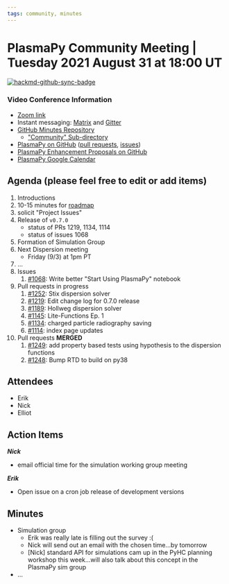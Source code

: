 ```yaml
---
tags: community, minutes
---
```


# PlasmaPy Community Meeting | Tuesday 2021 August 31 at 18:00 UT

[![hackmd-github-sync-badge](https://hackmd.io/lbGjhSQkRBGX69m1HLLktQ/badge)](https://hackmd.io/lbGjhSQkRBGX69m1HLLktQ)


### Video Conference Information
* [Zoom link](https://zoom.us/j/91633383503?pwd=QWNkdHpWeFhrYW1vQy91ODNTVG5Ndz09)
* Instant messaging: [Matrix](https://app.element.io/#/room/#plasmapy:openastronomy.org) and [Gitter](https://gitter.im/PlasmaPy/Lobby)
* [GitHub Minutes Repository](https://github.com/PlasmaPy/plasmapy-project/tree/master/minutes)
    * ["Community" Sub-directory](https://github.com/PlasmaPy/plasmapy-project/tree/master/minutes/_community)
* [PlasmaPy on GitHub](https://github.com/PlasmaPy/plasmapy) ([pull requests](https://github.com/PlasmaPy/plasmapy/pulls), [issues](https://github.com/PlasmaPy/plasmapy/issues))
* [PlasmaPy Enhancement Proposals on GitHub](https://github.com/PlasmaPy/PlasmaPy-PLEPs) 
* [PlasmaPy Google Calendar](https://calendar.google.com/calendar/embed?src=c_sqqq390s24jjfjp3q86pv41pi8%40group.calendar.google.com&ctz=America%2FNew_York)

## Agenda (please feel free to edit or add items)

1. Introductions
2. 10-15 minutes for [roadmap](https://hackmd.io/@plasmapy/ry0mmnj6v)
3. solicit "Project Issues"
4. Release of `v0.7.0`
    * status of PRs 1219, 1134, 1114
    * status of issues 1068 
5. Formation of Simulation Group
6. Next Dispersion meeting
    * Friday (9/3) at 1pm PT
7. ...
8. Issues
    1. [#1068](https://github.com/PlasmaPy/PlasmaPy/pull/1068): Write better "Start Using PlasmaPy" notebook
9. Pull requests in progress 
    1. [#1252](https://github.com/PlasmaPy/PlasmaPy/pull/1252): Stix dispersion solver
    2. [#1219](https://github.com/PlasmaPy/PlasmaPy/pull/1219): Edit change log for 0.7.0 release
    3. [#1189](https://github.com/PlasmaPy/PlasmaPy/pull/1189): Hollweg dispersion solver
    4. [#1145](https://github.com/PlasmaPy/PlasmaPy/pull/1145): Lite-Functions Ep. 1
    5. [#1134](https://github.com/PlasmaPy/PlasmaPy/pull/1134): charged particle radiography saving
    6. [#1114](https://github.com/PlasmaPy/PlasmaPy/pull/1114): index page updates
10. Pull requests **MERGED**
    1. [#1249](https://github.com/PlasmaPy/PlasmaPy/pull/1249): add property based tests using hypothesis to the dispersion functions
    2. [#1248](https://github.com/PlasmaPy/PlasmaPy/pull/1248): Bump RTD to build on py38
    
## Attendees

* Erik
* Nick
* Elliot

## Action Items

***Nick***
* email official time for the simulation working group meeting

***Erik***
* Open issue on a cron job release of development versions

## Minutes

* Simulation group
    * Erik was really late is filling out the survey :(
    * Nick will send out an email with the chosen time...by tomorrow
    * [Nick] standard API for simulations cam up in the PyHC planning workshop this week...will also talk about this concept in the PlasmaPy sim group
* ...
